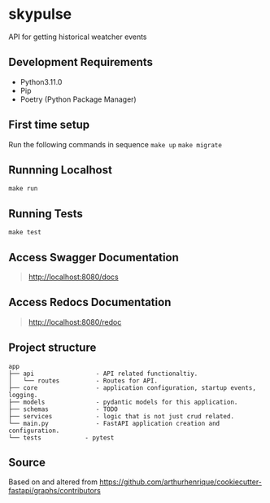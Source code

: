 # skypulse

API for getting historical weatcher events

## Development Requirements

- Python3.11.0
- Pip
- Poetry (Python Package Manager)

## First time setup
Run the following commands in sequence
`make up`
`make migrate`

## Runnning Localhost

`make run`

## Running Tests

`make test`

## Access Swagger Documentation

> <http://localhost:8080/docs>

## Access Redocs Documentation

> <http://localhost:8080/redoc>

## Project structure
    app
    ├── api                 - API related functionaltiy.
    │   └── routes          - Routes for API.
    ├── core                - application configuration, startup events, logging.
    ├── models              - pydantic models for this application.
    ├── schemas             - TODO
    ├── services            - logic that is not just crud related.
    └── main.py             - FastAPI application creation and configuration.
    └── tests            - pytest

## Source
Based on and altered from <https://github.com/arthurhenrique/cookiecutter-fastapi/graphs/contributors>
